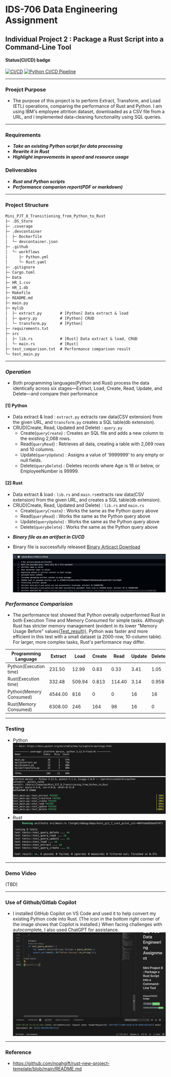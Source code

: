# IDS-706 Data Engineering Assignment
## Individual Project 2 : Package a Rust Script into a Command-Line Tool

#### Status(CI/CD) badge 
[![CI/CD](https://github.com/nogibjj/Mini_PJT_8_Transitioning_from_Python_to_Rust/actions/workflows/Rust.yaml/badge.svg)](https://github.com/nogibjj/Mini_PJT_8_Transitioning_from_Python_to_Rust/actions/workflows/Rust.yaml)
[![Python CI/CD Pipeline](https://github.com/nogibjj/Mini_PJT_8_Transitioning_from_Python_to_Rust/actions/workflows/Python.yml/badge.svg)](https://github.com/nogibjj/Mini_PJT_8_Transitioning_from_Python_to_Rust/actions/workflows/Python.yml)

------

### Proejct Purpose

- The purpose of this project is to perform Extract, Transform, and Load (ETL) operations, comparing the performance of Rust and Python. I am using IBM's employee attrition dataset, downloaded as a CSV file from a URL, and I implemented data-cleaning functionality using SQL queries.

-----

### Requirements

* ***Take an existing Python script for data processing***
* ***Rewrite it in Rust***
* ***Highlight improvements in speed and resource usage***

### Deliverables

* ***Rust and Python scripts***
* ***Performance comparion report(PDF or markdown)***

---------
### Project Structure
```
Mini_PJT_8_Transitioning_from_Python_to_Rust
├─ .DS_Store
├─ .coverage
├─ .devcontainer
│  ├─ Dockerfile
│  └─ devcontainer.json
├─ .github
│  └─ workflows
│     ├─ Python.yml 
│     └─ Rust.yaml
├─ .gitignore
├─ Cargo.toml
├─ Data
├─ HR_1.csv
├─ HR_1.db
├─ Makefile
├─ README.md
├─ main.py
├─ mylib
│  ├─ extract.py        # [Python] Data extract & load
│  ├─ query.py          # [Python] CRUD
│  └─ transform.py      # [Python]
├─ requirements.txt
├─ src
│  ├─ lib.rs            # [Rust] Data extract & load, CRUD
│  └─ main.rs           # [Rust]
├─ test_comparison.txt  # Performance comparison result
└─ test_main.py
```
----------
###  ***Operation***
- Both programming languages(Python and Rust) process the data identically across six stages—Extract, Load, Create, Read, Update, and Delete—and compare their performance

#### **[1] Python**
- Data extract & load : `extract.py` extracts raw data(CSV extension) from the given URL, and `transform.py` creates a SQL table(db extension).
- CRUD(Create, Read, Updated and Delete) : `query.py`
   - Create(`queryCreate`) : Creates an SQL file and adds a new column to the existing 2,068 rows.
   - Read(`queryRead`) : Retrieves all data, creating a table with 2,069 rows and 10 columns.
   - Update(`queryUpdate`) : Assigns a value of '9999999' to any empty or null fields.
   - Delete(`queryDelete`) : Deletes records where Age is 18 or below, or EmployeeNumber is 99999.

#### **[2] Rust**
- Data extract & load : `lib.rs` and `main.rs`extracts raw data(CSV extension) from the given URL, and creates a SQL table(db extension).
- CRUD(Create, Read, Updated and Delete) : `lib.rs` and `main.rs`
   - Create(`queryCreate`) : Works the same as the Python query above
   - Read(`queryRead`) : Works the same as the Python query above
   - Update(`queryUpdate`) : Works the same as the Python query above
   - Delete(`queryDelete`) : Works the same as the Python query above

* ***Binary file as an artifact in CI/CD***
- Binary file is successfully released 
[Binary Articact Download](https://github.com/nogibjj/Mini_PJT_8_Transitioning_from_Python_to_Rust_ISL/actions/runs/11544607272/job/32130378632)

   ![Image](Data/binary.png)

###  ***Performance Comparision*** 

- The performance test showed that Python overally outperformed Rust in both Execution Time and Memory Consumed for simple tasks. Although Rust has stricter memory management (evident in its lower "Memory Usage Before" values([Test_result](test_comparision.txt))), Python was faster and more efficient in this test with a small dataset (a 2000-row, 10-column table). For larger, more complex tasks, Rust's performance may differ.

| Programming Language    | Extract | Load   | Create | Read   | Update | Delete | Total   | Unit |
| ----------------------- | ------- | ------ | ------ | ------ | ------ | ------ | ------- | ---- |
| Python(Execution time)  | 231.50  | 12.99  | 0.83   | 0.33   | 3.41   | 1.05   | 250.11  | ms   |
| Rust(Execution time)    | 332.48  | 509.94 | 0.813  | 114.40 | 3.14   | 0.958  | 961.731 | ms   |
| Python(Memory Consumed) | 4544.00 | 816    | 0      | 0      | 16     | 16     | 5,392   | KB   |
| Rust(Memory Consumed)   | 6308.00 | 246    | 164    | 98     | 16     | 0      | 6,832   | KB   |



---------
### Testing
- Python
   ![photo](Data/py_test.png)
   ![lint](Data/py_lint.png)
- Rust
   ![photo](Data/rs_test.png)

---------
### Demo Video
(TBD)

---------
### Use of Github/Gitlab Copilot

- I installed GitHub Copilot on VS Code and used it to help convert my existing Python code into Rust. (The icon in the bottom right corner of the image shows that Copilot is installed.) When facing challenges with autocomplete, I also used ChatGPT for assistance.
   ![copilot](Data/copilot.png)



----------
### Reference
* https://github.com/noahgift/rust-new-project-template/blob/main/README.md


